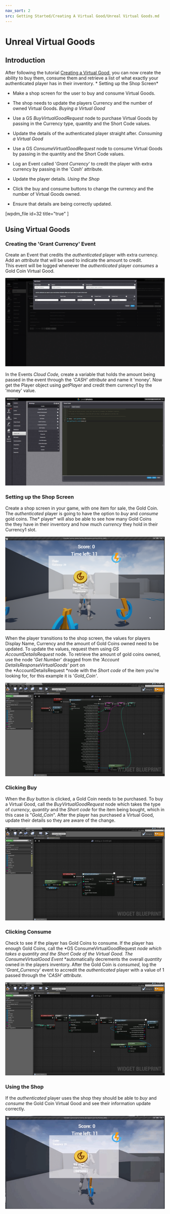 ```yaml
---
nav_sort: 2
src: Getting Started/Creating A Virtual Good/Unreal Virtual Goods.md
---
```


# Unreal Virtual Goods

## Introduction

After following the tutorial [Creating a Virtual Good](./README.md), you can now create the ability to buy them, consume them and retrieve a list of what exactly your authenticated player has in their inventory. * Setting up the Shop Screen*

  * Make a shop screen for the user to buy and consume Virtual Goods.
  * The shop needs to update the players Currency and the number of owned Virtual Goods.
*Buying a Virtual Good*

  * Use a GS *BuyVirtualGoodRequest* node to purchase Virtual Goods by passing in the Currency type, quantity and the Short Code values.
  * Update the details of the authenticated player straight after.
*Consuming a Virtual Good*

  * Use a GS *ConsumeVirtualGoodRequest* node to consume Virtual Goods by passing in the quantity and the Short Code values.
  * Log an Event called '*Grant Currency*' to credit the player with extra currency by passing in the '*Cash*' attribute.
  * Update the player details.
*Using the Shop*

  * Click the buy and consume buttons to change the currency and the number of Virtual Goods owned.
  * Ensure that details are being correctly updated.

[wpdm_file id=32 title="true" ]

## Using Virtual Goods

### Creating the 'Grant Currency' Event

Create an Event that credits the *authenticated* player with extra currency. Add an *attribute* that will be used to indicate the amount to credit. This event will be logged whenever the *authenticated* player *consumes* a Gold Coin Virtual Good.

![l](img/UR/1.png)

In the Events *Cloud Code,* create a variable that holds the amount being passed in the event through the *'CASH' attribute* and name it 'money'. Now get the Player object using *getPlayer* and credit them currency1 by the 'money' value.

![l](img/UR/2.png)

### Setting up the Shop Screen

Create a shop screen in your game, with one item for sale, the Gold Coin. The *authenticated* player is going to have the option to *buy* and *consume* gold coins. The* player* will also be able to see how many Gold Coins the they have in their inventory and how much *currency* they hold in their Currency1 slot.

![l](img/UR/3.png)

When the player transitions to the shop screen, the values for players Display Name, Currency and the amount of Gold Coins owned need to be updated. To update the values, request them using *GS AccountDetailsRequest* node. To retrieve the amount of gold coins owned, use the node '*Get Number*' dragged from the *'Account DetailsResponseVirtualGoods'* port on the *AccountDetailsRequest *node with the *Short code* of the item you're looking for, for this example it is '*Gold_Coin'*.

![l](img/UR/4.png)

### Clicking Buy

When the *Buy* button is clicked, a Gold Coin needs to be purchased. To buy a Virtual Good, call the *BuyVirtualGoodRequest* node which takes the type of *currency*, *quantity* and the *Short code* for the item being bought, which in this case is "*Gold_Coin*". After the player has purchased a Virtual Good, update their details so they are aware of the change.

![l](img/UR/5.png)

### Clicking Consume

Check to see if the player has Gold Coins to consume. If the player has enough Gold Coins, call the *GS ConsumeVirtualGoodRequest *node which takes a *quantity* and the *Short* *Code* of the Virtual Good.* *The *ConsumeVirtualGood* Event* *automatically decrements the overall *quantity* owned in the players inventory. After the Gold Coin is *consumed,* log the '*Grant_Currency*' event to accredit the *authenticated* player with a value of 1 passed through the '*CASH' *attribute*.*

![l](img/UR/6.png)

### Using the Shop

If the *authenticated* player uses the shop they should be able to *buy* and *consume* the Gold Coin Virtual Good and see their information update correctly.

![l](img/UR/7.gif)
